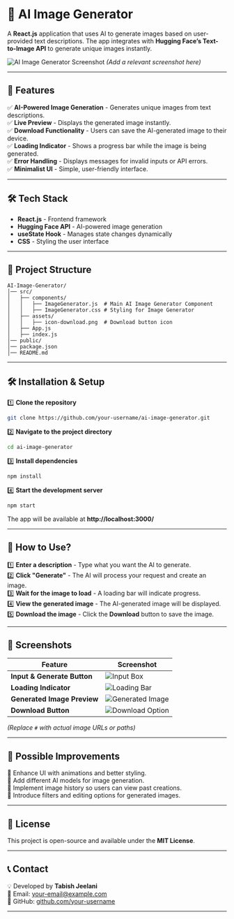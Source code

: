 # 🎨 **AI Image Generator**  

A **React.js** application that uses AI to generate images based on user-provided text descriptions. The app integrates with **Hugging Face’s Text-to-Image API** to generate unique images instantly.  

![AI Image Generator Screenshot](#) *(Add a relevant screenshot here)*  

---

## 🚀 **Features**  

✅ **AI-Powered Image Generation** - Generates unique images from text descriptions.  
✅ **Live Preview** - Displays the generated image instantly.  
✅ **Download Functionality** - Users can save the AI-generated image to their device.  
✅ **Loading Indicator** - Shows a progress bar while the image is being generated.  
✅ **Error Handling** - Displays messages for invalid inputs or API errors.  
✅ **Minimalist UI** - Simple, user-friendly interface.  

---

## 🛠 **Tech Stack**  

- **React.js** - Frontend framework  
- **Hugging Face API** - AI-powered image generation  
- **useState Hook** - Manages state changes dynamically  
- **CSS** - Styling the user interface  

---

## 📂 **Project Structure**  

```
AI-Image-Generator/
│── src/
│   ├── components/
│   │   ├── ImageGenerator.js  # Main AI Image Generator Component
│   │   ├── ImageGenerator.css # Styling for Image Generator
│   ├── assets/
│   │   ├── icon-download.png  # Download button icon
│   ├── App.js
│   ├── index.js
│── public/
│── package.json
│── README.md
```

---

## 🛠 **Installation & Setup**  

1️⃣ **Clone the repository**  
```sh
git clone https://github.com/your-username/ai-image-generator.git
```

2️⃣ **Navigate to the project directory**  
```sh
cd ai-image-generator
```

3️⃣ **Install dependencies**  
```sh
npm install
```

4️⃣ **Start the development server**  
```sh
npm start
```

The app will be available at **http://localhost:3000/**  

---

## 🎨 **How to Use?**  

1️⃣ **Enter a description** - Type what you want the AI to generate.  
2️⃣ **Click "Generate"** - The AI will process your request and create an image.  
3️⃣ **Wait for the image to load** - A loading bar will indicate progress.  
4️⃣ **View the generated image** - The AI-generated image will be displayed.  
5️⃣ **Download the image** - Click the **Download** button to save the image.  

---

## 📌 **Screenshots**  

| Feature      | Screenshot |
|-------------|-----------|
| **Input & Generate Button** | ![Input Box](#) |
| **Loading Indicator** | ![Loading Bar](#) |
| **Generated Image Preview** | ![Generated Image](#) |
| **Download Button** | ![Download Option](#) |

*(Replace `#` with actual image URLs or paths)*  

---

## 📌 **Possible Improvements**  

🔹 Enhance UI with animations and better styling.  
🔹 Add different AI models for image generation.  
🔹 Implement image history so users can view past creations.  
🔹 Introduce filters and editing options for generated images.  

---

## 📜 **License**  

This project is open-source and available under the **MIT License**.  

---

## 📞 **Contact**  

💡 Developed by **Tabish Jeelani**  
📧 Email: [your-email@example.com](mailto:your-email@example.com)  
🔗 GitHub: [github.com/your-username](https://github.com/your-username)  

---
